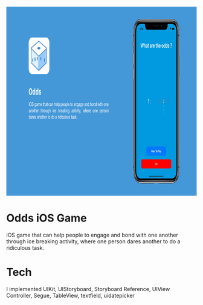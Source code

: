 <p align="center">
  <img height="500" src="/OddsiOSGame.png">
</p>

# Odds iOS Game
iOS game that can help people to engage and bond with one another through ice breaking activity, where one person dares another to do a ridiculous task.

# Tech
I implemented UIKit, UIStoryboard, Storyboard  Reference, UIView Controller, Segue, TableView, textfield, uidatepicker
